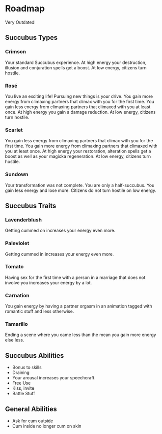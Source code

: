
# Roadmap
Very Outdated

## Succubus Types


### Crimson

Your standard Succubus experience.
At high energy your destruction, illusion and conjuration spells get a boost.
At low energy, citizens turn hostile.

### Rosé

You live an exciting life! Pursuing new things is your drive.
You gain more energy from climaxing partners that climax with you for the first time.
You gain less energy from climaxing partners that climaxed with you at least once.
At high energy you gain a damage reduction.
At low energy, citizens turn hostile.

### Scarlet


You gain less energy from climaxing partners that climax with you for the first time.
You gain more energy from climaxing partners that climaxed with you at least once.
At high energy your restoration, alteration spells get a boost as well as your magicka regeneration.
At low energy, citizens turn hostile.

### Sundown

Your transformation was not complete. You are only a half-succubus.
You gain less energy and lose more.
Citizens do not turn hostile on low energy.

## Succubus Traits

### Lavenderblush

Getting cummed on increases your energy even more.

### Paleviolet

Getting cummed in increases your energy even more.

### Tomato

Having sex for the first time with a person in a marriage that does not involve you increases your energy by a lot.

### Carnation

You gain energy by having a partner orgasm in an animation tagged with romantic stuff and less otherwise.

### Tamarillo

Ending a scene where you came less than the mean you gain more energy else less.

## Succubus Abilities

* Bonus to skills
* Draining
* Your arousal increases your speechcraft.
* Free Use
* Kiss, invite
* Battle Stuff

## General Abilities

* Ask for cum outside
* Cum inside no longer cum on skin
